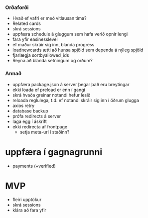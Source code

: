 ### Orðaforði

- Hvað ef vafri er með vitlausan tíma?
- Related cards
- skrá sessions
- uppfæra schedule á gluggum sem hafa verið opnir lengi
- fara yfir easinesslevel
- ef maður skráir sig inn, blanda progress
- loadnewcards ætti að hunsa spjöld sem dependa á nýleg spjöld
- fjarlægja sortbyallowed_ids
- Reyna að blanda setningum og orðum?

### Annað

- uppfæra package.json á server þegar það eru breytingar
- ekki loada ef preload er enn í gangi
- skrá hvaða greinar notandi hefur lesið
- reloada reglulega, t.d. ef notandi skráir sig inn í öðrum glugga
- axios retry
- database backup
- prófa redirects á server
- laga egg í áskrift
- ekki redirecta af frontpage
  - setja meta-url í staðinn?

# uppfæra í gagnagrunni

- payments (+verified)

# MVP

- fleiri upptökur
- skrá sessions
- klára að fara yfir
